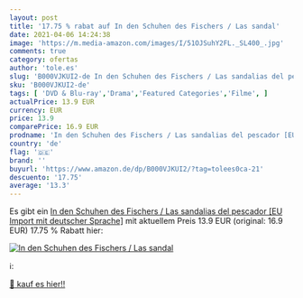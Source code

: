 ```yaml
---
layout: post
title: '17.75 % rabat auf In den Schuhen des Fischers / Las sandal'
date: 2021-04-06 14:24:38
image: 'https://m.media-amazon.com/images/I/51OJSuhY2FL._SL400_.jpg'
comments: true
category: ofertas
author: 'tole.es'
slug: 'B000VJKUI2-de In den Schuhen des Fischers / Las sandalias del pescador...'
sku: 'B000VJKUI2-de'
tags: [ 'DVD & Blu-ray','Drama','Featured Categories','Filme', ]
actualPrice: 13.9 EUR
currency: EUR
price: 13.9
comparePrice: 16.9 EUR
prodname: 'In den Schuhen des Fischers / Las sandalias del pescador [EU Import mit deutscher Sprache]'
country: 'de'
flag: '🇩🇪'
brand: ''
buyurl: 'https://www.amazon.de/dp/B000VJKUI2/?tag=tolees0ca-21'
descuento: '17.75'
average: '13.3'
---
```


Es gibt ein [In den Schuhen des Fischers / Las sandalias del pescador [EU Import mit deutscher Sprache]](https://www.amazon.de/dp/B000VJKUI2/?tag=tolees0ca-21) mit aktuellem Preis 13.9 EUR (original: 16.9 EUR) 17.75 % Rabatt hier:

[![In den Schuhen des Fischers / Las sandal](https://m.media-amazon.com/images/I/51OJSuhY2FL._SL400_.jpg)](https://www.amazon.de/dp/B000VJKUI2/?tag=tolees0ca-21)

ℹ️:


[🛒 kauf es hier!!](https://www.amazon.de/dp/B000VJKUI2/?tag=tolees0ca-21)
